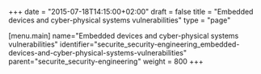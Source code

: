 +++
date = "2015-07-18T14:15:00+02:00"
draft = false
title = "Embedded devices and cyber-physical systems vulnerabilities"
type = "page"

[menu.main]
name="Embedded devices and cyber-physical systems vulnerabilities"
identifier="securite_security-engineering_embedded-devices-and-cyber-physical-systems-vulnerabilities"
parent="securite_security-engineering"
weight = 800
+++